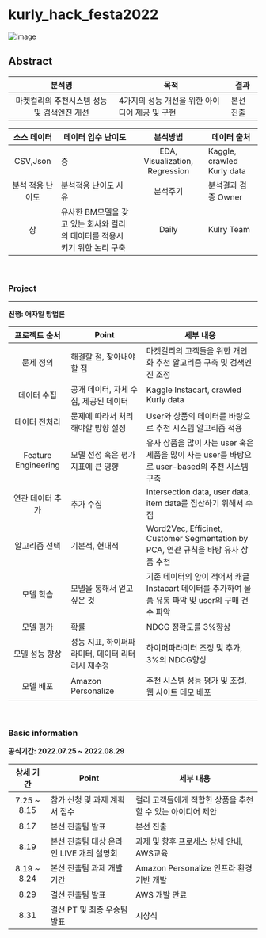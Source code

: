 # kurly_hack_festa2022

![image](https://user-images.githubusercontent.com/86671456/186306402-23d2a2df-ebd8-4ddc-bda1-e75b649a3b87.png)


## Abstract

| 분석명 |목적|결과|
|:-----:|----------|-----|
|마켓컬리의 추천시스템 성능 및 검색엔진 개선| 4가지의 성능 개선을 위한 아이디어 제공 및 구현|본선 진출|

|  소스 데이터 |     데이터 입수 난이도    |      분석방법     |데이터 출처|
|:------------------:| -----|:---------------:|-----------|
|CSV,Json|중 |EDA, Visualization, Regression   |Kaggle, crawled Kurly data |
|  분석 적용 난이도  |     분석적용 난이도 사유    |      분석주기     | 분석결과 검증 Owner|
|상| 유사한 BM모델을 갖고 있는 회사와 컬리의 데이터를 적용시키기 위한 논리 구축|Daily  | Kulry Team  |



<br>

###  Project 

---
**진행: 애자일 방법론**

|  프로젝트 순서 |     Point    | 세부 내용 |  
|:------------------:| -----|------|
|문제 정의|해결할 점, 찾아내야할 점 |마켓컬리의 고객들을 위한 개인화 추천 알고리즘 구축 및 검색엔진 조정|
|데이터 수집|공개 데이터, 자체 수집, 제공된 데이터 |Kaggle Instacart, crawled Kurly data|   
|데이터 전처리|문제에 따라서 처리해야할 방향 설정 |User와 상품의 데이터를 바탕으로 추천 시스템 알고리즘 적용|
|Feature Engineering|모델 선정 혹은 평가 지표에 큰 영향|유사 상품을 많이 사는 user 혹은 제품을 많이 사는 user를 바탕으로 user-based의 추천 시스템 구축|
|연관 데이터 추가|추가 수집 |Intersection data, user data, item data를 집산하기 위해서 수집 |
|알고리즘 선택| 기본적, 현대적|Word2Vec, Efficinet, Customer Segmentation by PCA, 연관 규칙을 바탕 유사 상품 추천 |   
|모델 학습|모델을 통해서 얻고 싶은 것 |기존 데이터의 양이 적어서 캐글 Instacart 데이터를 추가하여 물품 유통 파악 및 user의 구매 건수 파악|
|모델 평가|확률 | NDCG 정확도를 3%향상|
|모델 성능 향상|성능 지표, 하이퍼파라미터, 데이터 리터러시 재수정 |하이퍼파라미터 조정 및 추가, 3%의 NDCG향상  |
|모델 배포|Amazon Personalize| 추천 시스템 성능 평가 및 조절, 웹 사이트 데모 배포
<br>

### Basic information

**공식기간: 2022.07.25 ~ 2022.08.29**

|  상세 기간 |     Point    | 세부 내용 |  
|:------------------:| -----|------|
|7.25 ~ 8.15|참가 신청 및 과제 계획서 접수 |컬리 고객들에게 적합한 상품을 추천할 수 있는 아이디어 제안|
|8.17|본선 진출팀 발표 |본선 진출|   
|8.19|본선 진출팀 대상 온라인 LIVE 개최 설명회 |과제 및 향후 프로세스 상세 안내, AWS교육|
|8.19 ~ 8.24|본선 진출팀 과제 개발 기간|Amazon Personalize 인프라 환경 기반 개발|
|8.29|결선 진출팀 발표 |AWS 개발 만료  |
|8.31| 결선 PT 및 최종 우승팀 발표|시상식|   
